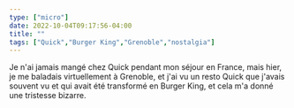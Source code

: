 ```yaml
---
type: ["micro"]
date: 2022-10-04T09:17:56-04:00
title: ""
tags: ["Quick","Burger King","Grenoble","nostalgia"]
---
```

Je n'ai jamais mangé chez Quick pendant mon séjour en France, mais hier, je me baladais virtuellement à Grenoble, et j'ai vu un resto Quick que j'avais souvent vu et qui avait été transformé en Burger King, et cela m'a donné une tristesse bizarre.
